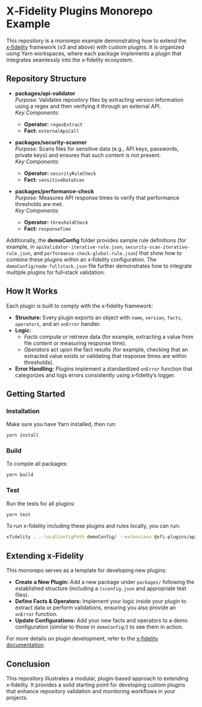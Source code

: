 # X‑Fidelity Plugins Monorepo Example

This repository is a monorepo example demonstrating how to extend the [x‑fidelity](https://github.com/x-fidelity) framework (v3 and above) with custom plugins. It is organized using Yarn workspaces, where each package implements a plugin that integrates seamlessly into the x‑fidelity ecosystem.

## Repository Structure

- **packages/api-validator**  
  *Purpose:* Validates repository files by extracting version information using a regex and then verifying it through an external API.  
  *Key Components:*  
  - **Operator:** `regexExtract`  
  - **Fact:** `externalApiCall`

- **packages/security-scanner**  
  *Purpose:* Scans files for sensitive data (e.g., API keys, passwords, private keys) and ensures that such content is not present.  
  *Key Components:*  
  - **Operator:** `securityRuleCheck`  
  - **Fact:** `sensitiveDataScan`

- **packages/performance-check**  
  *Purpose:* Measures API response times to verify that performance thresholds are met.  
  *Key Components:*  
  - **Operator:** `thresholdCheck`  
  - **Fact:** `responseTime`

Additionally, the **demoConfig** folder provides sample rule definitions (for example, in `apiValidator-iterative-rule.json`, `security-scan-iterative-rule.json`, and `performance-check-global-rule.json`) that show how to combine these plugins within an x‑fidelity configuration. The `demoConfig/node-fullstack.json` file further demonstrates how to integrate multiple plugins for full‐stack validation.

## How It Works

Each plugin is built to comply with the x‑fidelity framework:
- **Structure:** Every plugin exports an object with `name`, `version`, `facts`, `operators`, and an `onError` handler.
- **Logic:**  
  - *Facts* compute or retrieve data (for example, extracting a value from file content or measuring response time).  
  - *Operators* act upon the fact results (for example, checking that an extracted value exists or validating that response times are within thresholds).
- **Error Handling:** Plugins implement a standardized `onError` function that categorizes and logs errors consistently using x‑fidelity’s logger.

## Getting Started

### Installation
Make sure you have Yarn installed, then run:
```bash
yarn install
```

### Build
To compile all packages:
```bash
yarn build
```

### Test
Run the tests for all plugins:
```bash
yarn test
```

To run x-fidelity including these plugins and rules locally, you can run:

```bash
xfidelity . --localConfigPath demoConfig/ --extensions @xfi-plugins/api-validator @xfi-plugins/security-scanner @xfi-plugins/performance-check
```

## Extending x‑Fidelity

This monorepo serves as a template for developing new plugins:
- **Create a New Plugin:** Add a new package under `packages/` following the established structure (including a `tsconfig.json` and appropriate test files).
- **Define Facts & Operators:** Implement your logic inside your plugin to extract data or perform validations, ensuring you also provide an `onError` function.
- **Update Configurations:** Add your new facts and operators to a demo configuration (similar to those in `demoConfig/`) to see them in action.

For more details on plugin development, refer to the [x‑fidelity documentation](https://github.com/zotoio/x-fidelity).

## Conclusion

This repository illustrates a modular, plugin-based approach to extending x‑fidelity. It provides a solid starting point for developing custom plugins that enhance repository validation and monitoring workflows in your projects.
